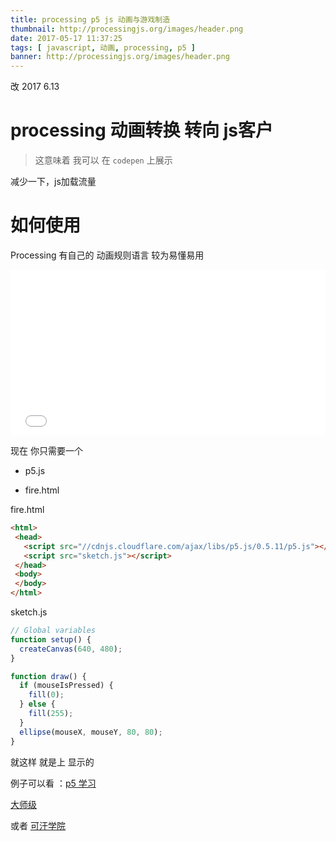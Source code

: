 ```yaml
---
title: processing p5 js 动画与游戏制造
thumbnail: http://processingjs.org/images/header.png
date: 2017-05-17 11:37:25
tags: [ javascript, 动画, processing, p5 ]
banner: http://processingjs.org/images/header.png
---
```


改 2017 6.13

# processing 动画转换 转向 js客户


> 这意味着 我可以 在 ``codepen`` 上展示

减少一下，js加载流量

# 如何使用

Processing 有自己的 动画规则语言 较为易懂易用

<iframe height='265' scrolling='no' title='CSS ICON: right double quote' src='//codepen.io/china-boy/embed/preview/GraYaZ/?height=265&theme-id=0&default-tab=html,result&embed-version=2' frameborder='no' allowtransparency='true' allowfullscreen='true' style='width: 100%;'>See the Pen <a href='https://codepen.io/china-boy/pen/GraYaZ/'>CSS ICON: right double quote</a> by braveyo (<a href='https://codepen.io/china-boy'>@china-boy</a>) on <a href='https://codepen.io'>CodePen</a>.
</iframe>

现在
你只需要一个



 - p5.js

 - fire.html

 fire.html
 
 ``` html
 <html>
  <head>
    <script src="//cdnjs.cloudflare.com/ajax/libs/p5.js/0.5.11/p5.js"></script>
    <script src="sketch.js"></script>
  </head>
  <body>
  </body>
</html>
 ```

sketch.js
``` javascript
// Global variables
function setup() {
  createCanvas(640, 480);
}

function draw() {
  if (mouseIsPressed) {
    fill(0);
  } else {
    fill(255);
  }
  ellipse(mouseX, mouseY, 80, 80);
}
```

就这样 就是上 显示的 

例子可以看 ：[p5 学习](https://p5js.org/get-started/)

[大师级 ](https://www.openprocessing.org/browse#)

或者 [可汗学院](https://www.khanacademy.org/computing/computer-programming/programming-games-visualizations?ref=resume_learning#concept-intro)
